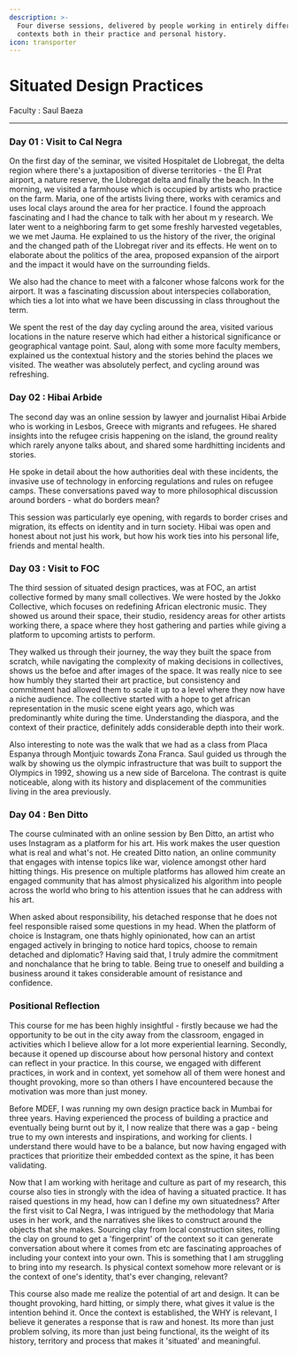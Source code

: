 ```yaml
---
description: >-
  Four diverse sessions, delivered by people working in entirely different
  contexts both in their practice and personal history.
icon: transporter
---
```


# Situated Design Practices

Faculty : Saul Baeza

***

### &#x20;Day 01 : Visit to Cal Negra&#x20;

On the first day of the seminar, we visited Hospitalet de Llobregat, the delta region where there's a juxtaposition of diverse territories - the El Prat airport, a nature reserve, the Llobregat delta and finally the beach.  In the morning, we visited a farmhouse which is occupied by artists who practice on the farm. Maria, one of the artists living there,  works with ceramics and uses local clays around the area for her practice. I found the approach fascinating and I had the chance to talk with her about m y research. We later went to a neighboring farm to get some freshly harvested vegetables, we we met Jauma. He explained to us the history of the river, the original and the changed path of the Llobregat river and its effects. He went on to elaborate about the politics of the area, proposed expansion of the airport and the impact it would have on the surrounding fields.&#x20;

We also had the chance to meet with a falconer whose falcons work for the airport. It was a fascinating discussion about interspecies collaboration, which ties a lot into what we have been discussing in class throughout the term. &#x20;

We spent the rest of the day day cycling around the area, visited various locations in the nature reserve which had either a historical significance or geographical vantage point. Saul, along with some more faculty members, explained us the contextual history and the stories behind the places we visited. The weather was absolutely perfect, and cycling around was refreshing.&#x20;

&#x20;     &#x20;

### Day 02 : Hibai Arbide&#x20;

The second day was an online session by lawyer and journalist Hibai Arbide who is working in Lesbos, Greece with migrants and refugees. He shared insights into the refugee crisis happening on the island, the ground reality which rarely anyone talks about, and shared some hardhitting incidents and stories.&#x20;

He spoke in detail about the how authorities deal with these incidents, the invasive use of technology in enforcing regulations and rules on refugee camps. These conversations paved way to more philosophical discussion around borders - what do borders mean?&#x20;

This session was particularly eye opening, with regards to border crises and migration, its effects on identity and in turn society. Hibai was open and honest about not just his work, but how his work ties into his personal life, friends and mental health.&#x20;



### Day 03 : Visit to FOC&#x20;

The third session of situated design practices, was at FOC, an artist collective formed by many small collectives. We were hosted by the Jokko Collective, which focuses on redefining African electronic music. They showed us around their space, their studio, residency areas for other artists working there, a space where they host gathering and parties while giving a platform to upcoming artists to perform.&#x20;

They walked us through their journey, the way they built the space from scratch, while navigating the complexity of making decisions in collectives, shows us the befoe and after images of the space. It was really nice to see how humbly they started their art practice, but consistency and commitment had allowed them to scale it up to a level where they now have a niche audience. The collective started with a hope to get african representation in the music scene eight years ago, which was predominantly white during the time. Understanding the diaspora, and the context of their practice, definitely adds considerable depth into their work.&#x20;

Also interesting to note was the walk that we had as a class from Placa Espanya through Montjuic towards Zona Franca. Saul guided us through the walk by showing us the olympic infrastructure that was built to support the Olympics in 1992, showing us a new side of Barcelona. The contrast is quite noticeable, along with its history and displacement of the communities living in the area previously. &#x20;



### Day 04 : Ben Ditto&#x20;

The course culminated with an online session by Ben Ditto, an artist who uses Instagram as a platform for his art. His work makes the user question what is real and what's not. He created Ditto nation, an online community that engages with intense topics like war, violence amongst other hard hitting things. His presence on multiple platforms has allowed him create an engaged community that has almost physicalized his algorithm into people across the world who bring to his attention issues that he can address with his art.&#x20;

When asked about responsibility, his detached response that he does not feel responsible raised some questions  in my head. When the platform of choice is Instagram, one thats highly opinionated, how can an artist engaged actively in bringing to notice hard topics, choose to remain detached and diplomatic? Having said that, I truly admire the commitment and nonchalance that he bring to table. Being true to oneself and building a business around it takes considerable amount of resistance and confidence.&#x20;



### Positional Reflection&#x20;

This course for me has been highly insightful - firstly because we had the opportunity to be out in the city away from the classroom, engaged in activities which I believe allow for a lot more experiential learning. Secondly, because it opened up discourse about how personal history and context can reflect in your practice. In this course, we engaged with different practices, in work and in context, yet somehow all of them were honest and thought provoking, more so than others I have encountered because the motivation was more than just money.&#x20;

Before MDEF, I was running my own design practice back in Mumbai for three years. Having experienced the process of building a practice and eventually being burnt out by it, I now realize that there was a gap - being true to my own interests and inspirations, and working for clients. I understand there would have to be a balance, but now having engaged with practices that prioritize their embedded context as the spine, it has been validating.&#x20;

Now that I am working with heritage and culture as part of my research, this course also ties in strongly with the idea of having a situated practice. It has raised questions in my head, how can I define my own situatedness? After the first visit to Cal Negra, I was intrigued by the methodology that Maria uses in her work, and the narratives she likes to construct around the objects that she makes. Sourcing clay from local construction sites, rolling the clay on ground to get a 'fingerprint' of the context so it can generate conversation about where it comes from etc are fascinating approaches of including your context into your own. This is something that I am struggling to bring into my research. Is physical context somehow more relevant or is the context of one's identity, that's ever changing, relevant?

This course also made me realize the potential of art and design. It can be thought provoking, hard hitting, or simply there, what gives it value is the intention behind it. Once the context is established, the WHY is relevant, I believe it generates a response that is raw and honest. Its more than just problem solving, its more than just being functional, its the weight of its history, territory and process that makes it 'situated' and meaningful.&#x20;







